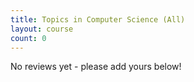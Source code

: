 ```yaml
---
title: Topics in Computer Science (All)
layout: course
count: 0
---
```


No reviews yet - please add yours below!
